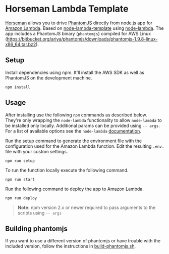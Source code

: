 # Horseman Lambda Template

[Horseman](http://www.horsemanjs.org/) allows you to drive [PhantomJS](http://phantomjs.org/) directly from node.js app for [Amazon Lambda](http://aws.amazon.com/lambda/). Based on [node-lambda-template](https://github.com/rebelmail/node-lambda-template) using [node-lambda](https://github.com/rebelmail/node-lambda). The app includes a PhantomJS binary (`phantomjs`) compiled for AWS Linux (https://bitbucket.org/ariya/phantomjs/downloads/phantomjs-1.9.8-linux-x86_64.tar.bz2).

## Setup

Install dependencies using npm. It'll install the AWS SDK as well as PhantomJS on the development machine.

```shell
npm install
```

## Usage

After installing use the following `npm` commands as described below. They're only wrapping the `node-lambda` functionality to allow `node-lambda` to be installed only locally. Additional params can be provided using `-- args`. For a list of available options see the `node-lambda` [documentation](https://github.com/RebelMail/node-lambda).

Run the setup command to generate the environment file with the configuration used for the Amazon Lambda function. Edit the resulting `.env.` file with your custom settings.
```shell
npm run setup
```

To run the function locally execute the following command.
```shell
npm run start
```

Run the following command to deploy the app to Amazon Lambda. 
```shell
npm run deploy
```

> **Note:** npm version 2.x or newer required to pass arguments to the scripts using `-- args`

## Building phantomjs

If you want to use a different version of phantomjs or have trouble with the included version, follow the instructions in [build-phantomjs.sh](build-phantomjs.sh).
